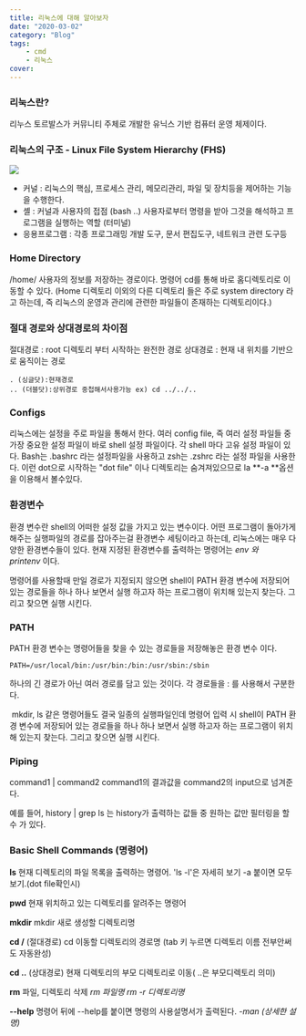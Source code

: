 ```yaml
---
title: 리눅스에 대해 알아보자
date: "2020-03-02"
category: "Blog"
tags:
    - cmd
    - 리눅스
cover: 
---
```


### 리눅스란?
리누스 토르발스가 커뮤니티 주체로 개발한 유닉스 기반 컴퓨터 운영 체제이다.

### 리눅스의 구조 - Linux File System Hierarchy (FHS)
![](https://images.velog.io/images/nowhhk/post/dee5b841-4dbd-4377-b2b4-fad1c5c1ec65/image.png)
- 커널 : 리눅스의 핵심, 프로세스 관리, 메모리관리, 파일 및 장치등을 제어하는 기능을 수행한다.
- 셸 : 커널과 사용자의 접점 (bash ..) 사용자로부터 명령을 받아 그것을 해석하고 프로그램을 실행하는 역할 (터미널)
- 응용프로그램 : 각종 프로그래밍 개발 도구, 문서 편집도구, 네트워크 관련 도구등
### Home Directory
/home/ 사용자의 정보를 저장하는 경로이다.
명령어 cd를 통해 바로 홈디렉토리로 이동할 수 있다. 
(Home 디렉토리 이외의 다른 디렉토리 들은 주로 system directory 라고 하는데, 즉 리눅스의 운영과 관리에 관련한 파일들이 존재하는 디렉토리이다.)


### 절대 경로와 상대경로의 차이점
절대경로 : root 디렉토리 부터 시작하는 완전한 경로
상대경로 : 현재 내 위치를 기반으로 움직이는 경로

```
. (싱글닷):현재경로
.. (더블닷):상위경로 중첩해서사용가능 ex) cd ../../.. 
```

### Configs
리눅스에는 설정을 주로 파일을 통해서 한다. 여러 config file, 즉 여러 설정 파일들 중 가장 중요한 설정 파일이 바로 shell 설정 파일이다. 
각 shell 마다 고유 설정 파일이 있다. Bash는 .bashrc 라는 설정파일을 사용하고 zsh는 .zshrc 라는 설정 파일을 사용한다. 이런 dot으로 시작하는  "dot file" 이나 디렉토리는 숨겨져있으므로 la **-a **옵션을 이용해서 볼수있다.

### 환경변수
 환경 변수란 shell의 어떠한 설정 값을 가지고 있는 변수이다.
 어떤 프로그램이 돌아가게 해주는 실행파일의 경로를 잡아주는걸 환경변수 세팅이라고 하는데, 리눅스에는 매우 다양한 환경변수들이 있다.
현재 지정된 환경변수를 출력하는 명령어는 _env _와_  printenv_ 이다.

명령어를 사용할때 만일 경로가 지정되지 않으면 shell이 PATH 환경 변수에 저장되어 있는 경로들을 하나 하나 보면서 실행 하고자 하는 프로그램이 위치해 있는지 찾는다. 그리고 찾으면 실행 시킨다.

### PATH
PATH 환경 변수는 명령어들을 찾을 수 있는 경로들을 저장해놓은 환경 변수 이다.
```
PATH=/usr/local/bin:/usr/bin:/bin:/usr/sbin:/sbin
```
하나의 긴 경로가 아닌 여러 경로를 담고 있는 것이다. 각 경로들을 : 를 사용해서 구분한다.

 mkdir, ls 같은 명령어들도 결국 일종의 실행파일인데 명령어 입력 시 shell이 PATH 환경 변수에 저장되어 있는 경로들을 하나 하나 보면서 실행 하고자 하는 프로그램이 위치해 있는지 찾는다. 그리고 찾으면 실행 시킨다.

###  Piping
command1 | command2
command1의 결과값을 command2의 input으로 넘겨준다.

 예를 들어, history | grep ls
 는 history가 출력하는 값들 중 원하는 값만 필터링을 할 수 가 있다.

### Basic Shell Commands (명령어)


**ls**
현재 디렉토리의 파일 목록을 출력하는 명령어. 'ls -l'은 자세히 보기 
-a 붙이면 모두 보기.(dot file확인시)

**pwd**
현재 위치하고 있는 디렉토리를 알려주는 명령어

**mkdir**
mkdir 새로 생성할 디렉토리명

**cd /** (절대경로)
cd 이동할 디렉토리의 경로명 (tab 키 누르면 디렉토리 이름 전부안써도 자동완성) 

**cd ..** (상대경로)
현재 디렉토리의 부모 디렉토리로 이동( ..은 부모디렉토리 의미)

**rm**
파일, 디렉토리 삭제
_rm 파일명
rm -r 디렉토리명_

**--help**
명령어 뒤에 --help를 붙이면 명령의 사용설명서가 출력된다.
_-man (상세한 설명)_